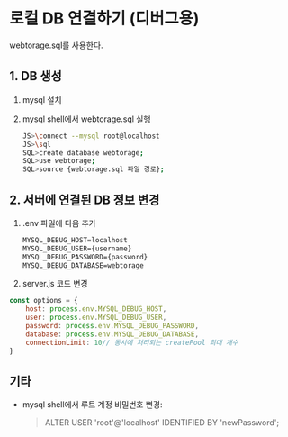 # 로컬 DB 연결하기 (디버그용)

webtorage.sql를 사용한다.

## 1. DB 생성

1. mysql 설치
2. mysql shell에서 webtorage.sql 실행

    ``` bash
    JS>\connect --mysql root@localhost
    JS>\sql
    SQL>create database webtorage;
    SQL>use webtorage;
    SQL>source {webtorage.sql 파일 경로};
    ```

## 2. 서버에 연결된 DB 정보 변경

1. .env 파일에 다음 추가

   ```txt
   MYSQL_DEBUG_HOST=localhost
   MYSQL_DEBUG_USER={username}
   MYSQL_DEBUG_PASSWORD={password}
   MYSQL_DEBUG_DATABASE=webtorage
   ```

2. server.js 코드 변경

```js
const options = {
    host: process.env.MYSQL_DEBUG_HOST,
    user: process.env.MYSQL_DEBUG_USER,
    password: process.env.MYSQL_DEBUG_PASSWORD,
    database: process.env.MYSQL_DEBUG_DATABASE,
    connectionLimit: 10// 동시에 처리되는 createPool 최대 개수
}
```

## 기타

* mysql shell에서 루트 계정 비밀번호 변경:
  >ALTER USER 'root'@'localhost' IDENTIFIED BY 'newPassword';
